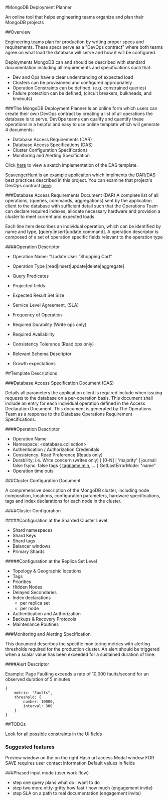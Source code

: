 #MongoDB Deployment Planner

An online tool that helps engineering teams organize and plan their MongoDB projects

##Overview

Engineering teams plan for production by writing proper specs and requirements. These specs serve as a "DevOps contract" where both teams agree on what load the database will serve and how  it will be configured.

Deployments MongoDB can and should be described with standard documentation including all requirements and specifications such that:

- Dev and Ops have a clear understanding of expected load
- Clusters can be provisioned and configured appropriately
- Operation Constraints can be defined, (e.g. constrained queries)
- Failure protection can be defined, (circuit breakers, bulkheads, and timeouts)

###The MongoDB Deployment Planner
Is an online form which users can create their own DevOps contract by creating a list of all operations the database is to serve. DevOps teams can qualify and quantify these operations in a helpful and easy to use online template which will generate 4 documents:

- Database Access Requirements (DAR)
- Database Access Specifications (DAS)
- Cluster Configuration Specifications
- Monitoring and Alerting Specification

Click [here](https://github.com/breinero/MongoDB-Deployment-Planner/blob/master/src/main/html/DeploymenPlanner.html) to view a sketch implementation of the DAS template.

[ScavengerHunt](https://github.com/breinero/ScavengerHunt) is an example applicaiton  which implments the DAR/DAS best practices described in this project. You can examine that project's DevOps contract [here](https://github.com/breinero/ScavengerHunt/tree/master/specifications).

###Database Access Requirements Document (DAR)
A complete list of all operations, (queries, commands, aggregations) sent by the application client to the database with sufficient detail such that the Operations Team can declare required indexes, allocate necessary hardware and provision a cluster to meet current and expected loads.

Each line item describes an individual operation, which can be identified by name and type, [query|insert|update|command]. A operation descriptor is composed of a set of operation specific fields relevant to the operation type 

####Operation Descriptor

- Operation Name: "Update User “Shopping Cart”

- Operation Type [read|insert|update|delete|aggregate]
- Query Predicates
- Projected fields
- Expected Result Set Size
- Service Level Agreement, (SLA)
- Frequency of Operation
- Required Durability (Write ops only)
- Required Availability
- Consistency Tolerance (Read ops only)
- Relevant Schema Descriptor
- Growth expectations

##Template Descriptions


###Database Access Specification Document (DAS)

Details all parameters the application client is required include when issuing requests to the database on a per-operation basis. This document shall include an entry for each individual operation defined in the Access Declaration Document. This document is generated by The Operations Team as a response to the Database Operations Requirement Specifications.

####Operation Descriptor
- Operation Name
- Namespace: <database.collection>
- Authentication / Authorization Credenitals
- Consistency: Read Preference (Reads only)
- Durability; i.e. Write concern (writes only) 
[ [0-N] | 'majority' ]
journal: false
fsync: false
tags { <tagname:min>, ... }
GetLastErrorMode: "name"
- Operation time outs

###Cluster Configuration Document  

A comprehensive description of the MongoDB cluster, including node composition, locations, configuration parameters, hardware specifications, tags and index declarations for each node in the cluster. 

####Cluster Configuration

#####Configuration at the Sharded Cluster Level
- Shard namespaces
- Shard Keys
- Shard tags
- Balancer windows
- Primary Shards

#####Configuration at the Replica Set Level
- Topology & Geographic locations
- Tags
- Priorities
- Hidden Nodes
- Delayed Secondaries
- Index declarations
	* per replica set
	* per node
- Authentication and Authorization
- Backups & Recovery Protocols
- 	Maintenance Routines

###Monitoring and Alerting Specification

This document describes the specific monitoring metrics with alerting thresholds required for the production cluster. An alert should be triggered when a scalar value has been exceeded for a sustained duration of time.

####Alert Descriptor

Example: Page Faulting exceeds a rate of 10,000 faults/second for an observed duration of 5 minutes

```
{	
	metric: "Faults",
	threshold: { 
		number: 10000,
		interval: 300
	}
}
```

##TODOs

Look for all possible constraints in the UI fields


### Suggested features
Preview window on the  on the right
Hash url access 
Modal window FOR SAVE requires user contact information 
Default values in fields

###Phased input mode (user work flow)
- step one query plans what do I want to do
- step two more nitty-gritty how fast / how much (engagement invite)
- step SLA on a path to real documentation (engagement invite)
    